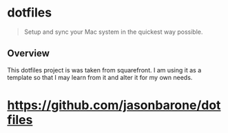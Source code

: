 # dotfiles
> Setup and sync your Mac system in the quickest way possible.



## Overview
This dotfiles project is was taken from squarefront.  I am using it as a template so that I may learn from it and alter it for my own needs.
# https://github.com/jasonbarone/dotfiles
